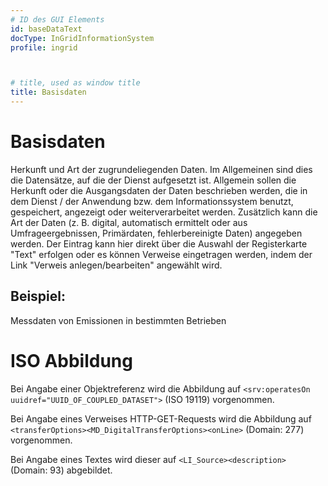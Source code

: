 ```yaml
---
# ID des GUI Elements
id: baseDataText
docType: InGridInformationSystem
profile: ingrid



# title, used as window title
title: Basisdaten
---
```


# Basisdaten

Herkunft und Art der zugrundeliegenden Daten. Im Allgemeinen sind dies die Datensätze, auf die der Dienst aufgesetzt ist. Allgemein sollen die Herkunft oder die Ausgangsdaten der Daten beschrieben werden, die in dem Dienst / der Anwendung bzw. dem Informationssystem benutzt, gespeichert, angezeigt oder weiterverarbeitet werden. Zusätzlich kann die Art der Daten (z. B. digital, automatisch ermittelt oder aus Umfrageergebnissen, Primärdaten, fehlerbereinigte Daten) angegeben werden. Der Eintrag kann hier direkt über die Auswahl der Registerkarte "Text" erfolgen oder es können Verweise eingetragen werden, indem der Link "Verweis anlegen/bearbeiten" angewählt wird.

## Beispiel:

Messdaten von Emissionen in bestimmten Betrieben

# ISO Abbildung

Bei Angabe einer Objektreferenz wird die Abbildung auf ```<srv:operatesOn uuidref="UUID_OF_COUPLED_DATASET">``` (ISO 19119) vorgenommen.

Bei Angabe eines Verweises HTTP-GET-Requests wird die Abbildung auf ```<transferOptions><MD_DigitalTransferOptions><onLine>``` (Domain: 277) vorgenommen.

Bei Angabe eines Textes wird dieser auf ```<LI_Source><description>``` (Domain: 93) abgebildet.
